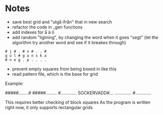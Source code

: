 # Notes
- save best grid and "utgå ifrån" that in new search
- refactor the code in _gen functions
- add indexes for å ä ö
- add random "ligtning", by changing the word when it goes "segt"
  (let the algorithm try another word and see if it breakes through)

```
# j # . # v # . . # 
g u l # g a n s k a 
# n e g . p . . . .
```

- prevent empty squares from being boxed in like this
- read pattern file, which is the base for grid

Example:

#####........#
#####.........
#.............
SOCKERVADD#...
..............
#.............

This requires better checking of block squares
As the program is written right now, it only supports rectangular grids
